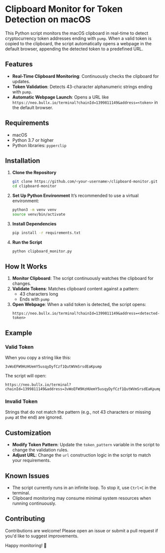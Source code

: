 # Clipboard Monitor for Token Detection on macOS

This Python script monitors the macOS clipboard in real-time to detect cryptocurrency token addresses ending with `pump`. When a valid token is copied to the clipboard, the script automatically opens a webpage in the default browser, appending the detected token to a predefined URL.

## Features
- **Real-Time Clipboard Monitoring**: Continuously checks the clipboard for updates.
- **Token Validation**: Detects 43-character alphanumeric strings ending with `pump`.
- **Automatic Webpage Launch**: Opens a URL like `https://neo.bullx.io/terminal?chainId=1399811149&address=<token>` in the default browser.

## Requirements
- macOS
- Python 3.7 or higher
- Python libraries: `pyperclip`

## Installation

1. **Clone the Repository**
   ```bash
   git clone https://github.com/<your-username>/clipboard-monitor.git
   cd clipboard-monitor
   ```

2. **Set Up Python Environment**
   It’s recommended to use a virtual environment:
   ```bash
   python3 -m venv venv
   source venv/bin/activate
   ```

3. **Install Dependencies**
   ```bash
   pip install -r requirements.txt
   ```

4. **Run the Script**
   ```bash
   python clipboard_monitor.py
   ```

## How It Works
1. **Monitor Clipboard**: The script continuously watches the clipboard for changes.
2. **Validate Tokens**: Matches clipboard content against a pattern:
   - 43 characters long
   - Ends with `pump`
3. **Open Webpage**: When a valid token is detected, the script opens:
   ```
   https://neo.bullx.io/terminal?chainId=1399811149&address=<detected-token>
   ```

## Example

### Valid Token
When you copy a string like this:
```
3vWoEFW9HzHUemY5usqyDyfCzf1QutWVmSrsdEaKpump
```

The script will open:
```
https://neo.bullx.io/terminal?chainId=1399811149&address=3vWoEFW9HzHUemY5usqyDyfCzf1QutWVmSrsdEaKpump
```

### Invalid Token
Strings that do not match the pattern (e.g., not 43 characters or missing `pump` at the end) are ignored.

## Customization
- **Modify Token Pattern**: Update the `token_pattern` variable in the script to change the validation rules.
- **Adjust URL**: Change the `url` construction logic in the script to match your requirements.

## Known Issues
- The script currently runs in an infinite loop. To stop it, use `Ctrl+C` in the terminal.
- Clipboard monitoring may consume minimal system resources when running continuously.

## Contributing
Contributions are welcome! Please open an issue or submit a pull request if you'd like to suggest improvements.


Happy monitoring! 🚀
